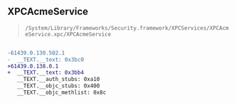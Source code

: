 ## XPCAcmeService

> `/System/Library/Frameworks/Security.framework/XPCServices/XPCAcmeService.xpc/XPCAcmeService`

```diff

-61439.0.130.502.1
-  __TEXT.__text: 0x3bc0
+61439.0.138.0.1
+  __TEXT.__text: 0x3bb4
   __TEXT.__auth_stubs: 0xa10
   __TEXT.__objc_stubs: 0x400
   __TEXT.__objc_methlist: 0x8c

```
